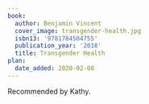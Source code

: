 ```yaml
---
book:
  author: Benjamin Vincent
  cover_image: transgender-health.jpg
  isbn13: '9781784504755'
  publication_year: '2018'
  title: Transgender Health
plan:
  date_added: 2020-02-08
---
```


Recommended by Kathy.
